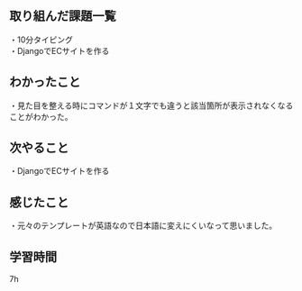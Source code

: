 ## 取り組んだ課題一覧
・10分タイピング
<br>・DjangoでECサイトを作る

## わかったこと
・見た目を整える時にコマンドが１文字でも違うと該当箇所が表示されなくなることがわかった。
## 次やること
・DjangoでECサイトを作る

## 感じたこと
・元々のテンプレートが英語なので日本語に変えにくいなって思いました。
## 学習時間
7h

